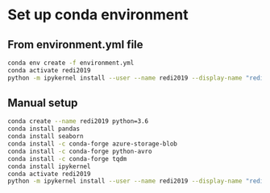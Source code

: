# Set up conda environment 
## From environment.yml file
```bash
conda env create -f environment.yml
conda activate redi2019
python -m ipykernel install --user --name redi2019 --display-name "redi2019"
```

## Manual setup
```bash
conda create --name redi2019 python=3.6
conda install pandas
conda install seaborn
conda install -c conda-forge azure-storage-blob
conda install -c conda-forge python-avro
conda install -c conda-forge tqdm
conda install ipykernel
conda activate redi2019
python -m ipykernel install --user --name redi2019 --display-name "redi2019"
```